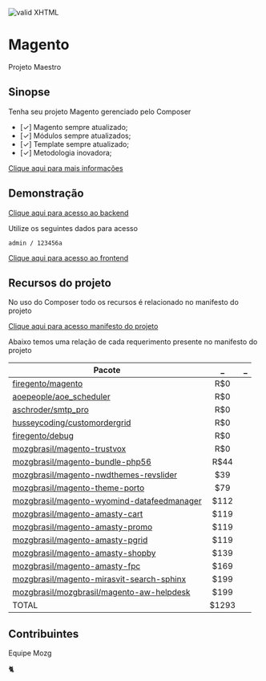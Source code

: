 [checkmark]: https://raw.githubusercontent.com/mozgbrasil/mozgbrasil.github.io/master/assets/images/logos/logo_32_32.png "MOZG"
![valid XHTML][checkmark]

[getcomposer]: https://getcomposer.org/
[uninstall-mods]: https://getcomposer.org/doc/03-cli.md#remove

# Magento

Projeto Maestro

## Sinopse

Tenha seu projeto Magento gerenciado pelo Composer

- [✓] Magento sempre atualizado;
- [✓] Módulos sempre atualizados;
- [✓] Template sempre atualizado;
- [✓] Metodologia inovadora;

<a href="http://www.cerebrum.com.br/desenvolvimento-loja-magento/" target="_blank">Clique aqui para mais informações</a>

## Demonstração

<a href="http://phpstack-48796-375559.cloudwaysapps.com/magento/admin/" target="_blank">Clique aqui para acesso ao backend</a>

Utilize os seguintes dados para acesso

    admin / 123456a

<a href="http://phpstack-48796-375559.cloudwaysapps.com/magento/" target="_blank">Clique aqui para acesso ao frontend</a>

## Recursos do projeto

No uso do Composer todo os recursos é relacionado no manifesto do projeto

<a href="http://phpstack-48796-375559.cloudwaysapps.com/composer.json" target="_blank">Clique aqui para acesso manifesto do projeto</a>

Abaixo temos uma relação de cada requerimento presente no manifesto do projeto

| Pacote | _ | _ |
|----------|:-------------:|------:|
| <a href="https://github.com/firegento/magento" target="_blank">firegento/magento</a> |  R$0 |  |
| <a href="https://github.com/AOEpeople/Aoe_Scheduler" target="_blank">aoepeople/aoe_scheduler</a> |  R$0 |  |
| <a href="https://github.com/aschroder/Magento-SMTP-Pro-Email-Extension" target="_blank">aschroder/smtp_pro</a> | R$0 |  |
| <a href="https://github.com/husseycoding/customordergrid" target="_blank">husseycoding/customordergrid</a> | R$0 |  |
| <a href="https://github.com/firegento/firegento-debug" target="_blank">firegento/debug</a> | R$0 |  |
| <a href="https://github.com/mozgbrasil/magento-trustvox" target="_blank">mozgbrasil/magento-trustvox</a> | R$0 |  |
| <a href="http://mozg.com.br/catalogo/" target="_blank">mozgbrasil/magento-bundle-php56</a> | R$44 |  |
| <a href="https://codecanyon.net/item/slider-revolution-responsive-magento-extension/9332896" target="_blank">mozgbrasil/magento-nwdthemes-revslider</a> | $39 |  |
| <a href="https://themeforest.net/item/porto-ultimate-responsive-magento-theme/9725864" target="_blank">mozgbrasil/magento-theme-porto</a> | $79 |  |
| <a href="https://www.wyomind.com/data-feed-manager-magento.html" target="_blank">mozgbrasil/magento-wyomind-datafeedmanager</a> | $112 |  |
| <a href="https://amasty.com/ajax-shopping-cart.html" target="_blank">mozgbrasil/magento-amasty-cart</a> | $119 |  |
| <a href="https://amasty.com/auto-add-promo-items.html" target="_blank">mozgbrasil/magento-amasty-promo</a> | $119 |  |
| <a href="https://amasty.com/extended-product-grid-with-editor.html" target="_blank">mozgbrasil/magento-amasty-pgrid</a> | $119 |  |
| <a href="https://amasty.com/improved-layered-navigation.html" target="_blank">mozgbrasil/magento-amasty-shopby</a> | $139 |  |
| <a href="https://amasty.com/magento-full-page-cache.html" target="_blank">mozgbrasil/magento-amasty-fpc</a> | $169 |  |
| <a href="https://mirasvit.com/magento-extensions/sphinx-search-ultimate.html" target="_blank">mozgbrasil/magento-mirasvit-search-sphinx</a> | $199 |  |
| <a href="https://ecommerce.aheadworks.com/magento-extensions/help-desk-ultimate.html" target="_blank">mozgbrasil/mozgbrasil/magento-aw-helpdesk</a> | $199 |  |
| TOTAL | $1293 |  |

<!--39+79+112+119+119+119+139+169+199+199-->

## Contribuintes

Equipe Mozg

:cat2:
